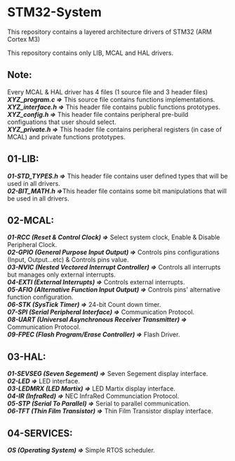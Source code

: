 # STM32-System
This repository contains a layered architecture drivers of STM32 (ARM Cortex M3) 
<p> This repository contains only LIB, MCAL and HAL drivers.<p>
  
## Note:
<p>Every MCAL & HAL driver has 4 files (1 source file and 3 header files)<br>
<em><strong>XYZ_program.c =></strong></em> This source file contains functions implementations.<br>
<em><strong>XYZ_interface.h =></strong></em> This header file contains public functions prototypes.<br>
<em><strong>XYZ_config.h =></strong></em> This header file contains peripheral pre-build configuations that user should select.<br>
<em><strong>XYZ_private.h =></strong></em> This header file contains peripheral registers (in case of MCAL) and private functions prototypes.<br><p>

## 01-LIB:
<p><em><strong>01-STD_TYPES.h =></strong></em> This header file contains user defined types that will be used in all drivers.<br>
<em><strong>02-BIT_MATH.h =></strong></em>This header file contains some bit manipulations that will be used in all drivers.</p>

## 02-MCAL:
<p><em><strong>01-RCC (Reset & Control Clock) =></strong></em> Select system clock, Enable & Disable Peripheral Clock.<br>
<em><strong>02-GPIO (General Purpose Input Output) =></strong></em> Controls pins configurations (Input, Output...etc) & Controls pins value.<br>
<em><strong>03-NVIC (Nested Vectored Interrupt Controller) =></strong></em> Controls all interrupts but manages only external interrupts.<br>
<em><strong>04-EXTI (External Interrupts) =></strong></em> Controls external interrupts.<br>
<em><strong>05-AFIO (Alternative Function Input Output) =></strong></em> Controls pins' alternative function configuration.<br>
<em><strong>06-STK (SysTick Timer) =></strong></em> 24-bit Count down timer.<br>
<em><strong>07-SPI (Serial Peripheral Interface) =></strong></em> Communication Protocol.<br>
<em><strong>08-UART (Universal Asynchronous Receiver Transmitter) =></strong></em> Communication Protocol.<br>
<em><strong>09-FPEC (Flash Program/Erase Controller) =></strong></em> Flash Driver.</p>

## 03-HAL:
<p><em><strong>01-SEVSEG (Seven Segement) =></strong></em> Seven Segement display interface.<br>
<em><strong>02-LED =></strong></em> LED interface.<br>
<em><strong>03-LEDMRX (LED Martix) =></strong></em> LED Martix display interface.<br>
<em><strong>04-IR (InfraRed) =></strong></em> NEC InfraRed Communciation Protocol.<br>
<em><strong>05-STP (Serial To Parallel) =></strong></em> Serial to parallel communication.<br>
<em><strong>06-TFT (Thin Film Transistor) =></strong></em> Thin Film Transistor display interface.</p>

## 04-SERVICES:
<p><em><strong>OS (Operating System) =></strong></em> Simple RTOS scheduler.</p>
